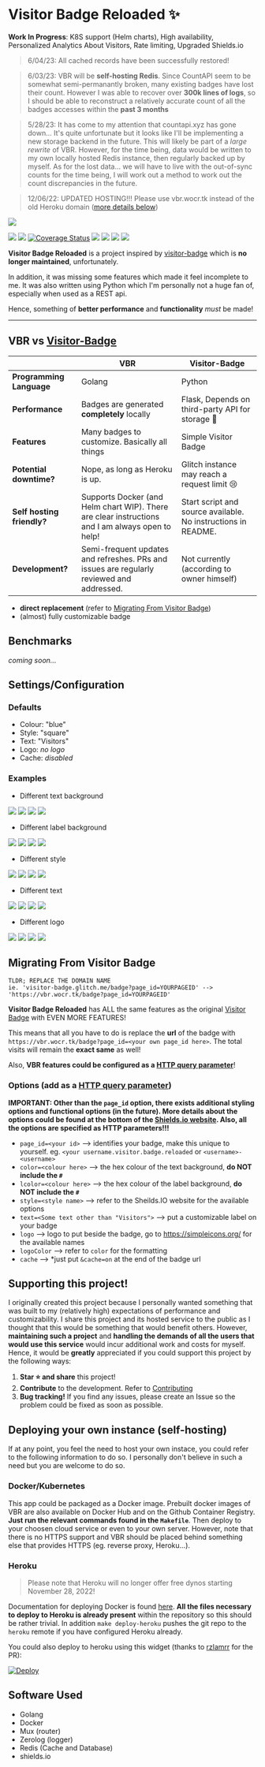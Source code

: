 # Visitor Badge Reloaded ✨

**Work In Progress**: K8S support (Helm charts), High availability, Personalized Analytics About Visitors, Rate limiting, Upgraded Shields.io

> 6/04/23: All cached records have been successfully restored!

> 6/03/23: VBR will be **self-hosting Redis**. Since CountAPI seem to be somewhat semi-permanantly broken, many existing badges have lost their count. However I was able to recover over **300k lines of logs**, so I should be able to reconstruct a relatively accurate count of all the badges accesses within the **past 3 months**

> 5/28/23: It has come to my attention that countapi.xyz has gone down... It's quite unfortunate but it looks like I'll be implementing a new storage backend in the future.
> This will likely be part of a *large rewrite* of VBR. However, for the time being, data would be written to my own locally hosted Redis instance, then regularly backed up by myself. As for the lost data... we will have to live with the out-of-sync counts for the time being, I will work out a method to work out the count discrepancies in the future.

> 12/06/22: UPDATED HOSTING!!! Please use vbr.wocr.tk instead of the old Heroku domain ([more details below]())


![](https://vbr.wocr.tk/badge?page_id=visitor-badge-reloaded-visitors&color=55acb7&style=for-the-badge&logo=Github)

<!-- TODO: host this with VBR too -->
[![](https://goreportcard.com/badge/github.com/Nathan13888/VisitorBadgeReloaded)](https://goreportcard.com/report/github.com/Nathan13888/VisitorBadgeReloaded)
[![](https://img.shields.io/badge/License-MIT%202.0-blue.svg)](https://github.com/Nathan13888/VisitorBadgeReloaded/blob/master/LICENSE)
[![Coverage Status](https://coveralls.io/repos/github/Nathan13888/VisitorBadgeReloaded/badge.svg?branch=master)](https://coveralls.io/github/Nathan13888/VisitorBadgeReloaded?branch=master)
![](https://img.shields.io/github/issues-raw/Nathan13888/VisitorBadgeReloaded?label=Issues)
![](https://img.shields.io/github/issues-closed-raw/Nathan13888/VisitorBadgeReloaded?label=Closed+Issues)
![](https://img.shields.io/github/issues-pr-raw/Nathan13888/VisitorBadgeReloaded?label=Open+PRs)
![](https://img.shields.io/github/issues-pr-closed-raw/Nathan13888/VisitorBadgeReloaded?label=Closed+PRs)

**Visitor Badge Reloaded** is a project inspired by [visitor-badge](https://github.com/jwenjian/visitor-badge) which is __no longer maintained__, unfortunately.

In addition, it was missing some features which made it feel incomplete to me. It was also written using Python which I'm personally not a huge fan of, especially when used as a REST api.

Hence, something of **better performance** and **functionality** *must* be made!

---

<!-- TODO: update comparison -->
## VBR vs [Visitor-Badge](https://github.com/jwenjian/visitor-badge)
|   | VBR | Visitor-Badge |
--- | --- | ---
| **Programming Language** | Golang | Python |
| **Performance** | Badges are generated **completely** locally | Flask, Depends on third-party API for storage 🤔 |
| **Features** | Many badges to customize. Basically all things  | Simple Visitor Badge |
| **Potential downtime?** | Nope, as long as Heroku is up. | Glitch instance may reach a request limit 😢 |
| **Self hosting friendly?** | Supports Docker (and Helm chart WIP). There are clear instructions and I am always open to help! | Start script and source available. No instructions in README. |
| **Development?** | Semi-frequent updates and refreshes. PRs and issues are regularly reviewed and addressed. | Not currently (according to owner himself) |

- **direct replacement** (refer to [Migrating From Visitor Badge](#migrating-from-visitor-badge))
- (almost) fully customizable badge

## Benchmarks
*coming soon...*

## Settings/Configuration
### Defaults
- Colour: "blue"
- Style: "square"
- Text: "Visitors"
- Logo: *no logo*
- Cache: *disabled*

### Examples
- Different text background

![](https://vbr.wocr.tk/badge?page_id=visitor-badge-reloaded-visitors&color=590d22&style=for-the-badge&logo=Github)
![](https://vbr.wocr.tk/badge?page_id=visitor-badge-reloaded-visitors&color=a4133c&style=for-the-badge&logo=Github)
![](https://vbr.wocr.tk/badge?page_id=visitor-badge-reloaded-visitors&color=ff4d6d&style=for-the-badge&logo=Github)
![](https://vbr.wocr.tk/badge?page_id=visitor-badge-reloaded-visitors&color=ffb3c1&style=for-the-badge&logo=Github)

- Different label background

![](https://vbr.wocr.tk/badge?page_id=visitor-badge-reloaded-visitors&lcolor=590d22&color=555555&style=for-the-badge&logo=Github)
![](https://vbr.wocr.tk/badge?page_id=visitor-badge-reloaded-visitors&lcolor=a4133c&color=555555&style=for-the-badge&logo=Github)
![](https://vbr.wocr.tk/badge?page_id=visitor-badge-reloaded-visitors&lcolor=ff4d6d&color=555555&style=for-the-badge&logo=Github)
![](https://vbr.wocr.tk/badge?page_id=visitor-badge-reloaded-visitors&lcolor=ffb3c1&color=555555&style=for-the-badge&logo=Github)

- Different style

![](https://vbr.wocr.tk/badge?page_id=visitor-badge-reloaded-visitors&lcolor=590d22&color=555555&style=for-the-badge&logo=Github)
![](https://vbr.wocr.tk/badge?page_id=visitor-badge-reloaded-visitors&lcolor=a4133c&color=555555&style=plastic&logo=Github)
![](https://vbr.wocr.tk/badge?page_id=visitor-badge-reloaded-visitors&lcolor=ff4d6d&color=555555&style=flat&logo=Github)
![](https://vbr.wocr.tk/badge?page_id=visitor-badge-reloaded-visitors&lcolor=ffb3c1&color=555555&style=flat-square&logo=Github)

- Different text

![](https://vbr.wocr.tk/badge?page_id=visitor-badge-reloaded-visitors&text=Visitors&lcolor=590d22&color=555555&style=for-the-badge&logo=Github)
![](https://vbr.wocr.tk/badge?page_id=visitor-badge-reloaded-visitors&text=Fans&lcolor=a4133c&color=555555&style=for-the-badge&logo=Github)
![](https://vbr.wocr.tk/badge?page_id=visitor-badge-reloaded-visitors&text=Lovers&lcolor=ff4d6d&color=555555&style=for-the-badge&logo=Github)
![](https://vbr.wocr.tk/badge?page_id=visitor-badge-reloaded-visitors&text=Workers&lcolor=ffb3c1&color=555555&style=for-the-badge&logo=Github)

- Different logo

![](https://vbr.wocr.tk/badge?page_id=visitor-badge-reloaded-visitors&lcolor=fff&color=000&style=for-the-badge&logo=Github&logoColor=181717)
![](https://vbr.wocr.tk/badge?page_id=visitor-badge-reloaded-visitors&lcolor=000&color=fff&style=for-the-badge&logo=Canva&logoColor=00C4CC)
![](https://vbr.wocr.tk/badge?page_id=visitor-badge-reloaded-visitors&lcolor=000&color=fff&style=for-the-badge&logo=4chan&logoColor=006600)
![](https://vbr.wocr.tk/badge?page_id=visitor-badge-reloaded-visitors&lcolor=000&color=fff&style=for-the-badge&logo=Snapchat&logoColor=FFFC00)

## Migrating From Visitor Badge
```
TLDR; REPLACE THE DOMAIN NAME
ie. 'visitor-badge.glitch.me/badge?page_id=YOURPAGEID' --> 'https://vbr.wocr.tk/badge?page_id=YOURPAGEID'
```
**Visitor Badge Reloaded** has ALL the same features as the original [Visitor Badge](https://github.com/jwenjian/visitor-badge) with EVEN MORE FEATURES!

This means that all you have to do is replace the __url__ of the badge with `https://vbr.wocr.tk/badge?page_id=<your own page_id here>`. The total visits will remain the **exact same** as well!

Also, **VBR features could be configured as a [HTTP query parameter](https://en.wikipedia.org/wiki/Query_string)**!

### Options (add as a [HTTP query parameter](https://en.wikipedia.org/wiki/Query_string))
**IMPORTANT: Other than the `page_id` option, there exists additional styling options and functional options (in the future). More details about the options could be found at the bottom of the [Shields.io website](https://shields.io/). Also, all the options are specified as HTTP parameters!!!**
- `page_id=<your id>` --> identifies your badge, make this unique to yourself. eg. `<your username.visitor.badge.reloaded` or `<username>-<username>`
- `color=<colour here>` --> the hex colour of the text background, **do NOT include the `#`**
- `lcolor=<colour here>` --> the hex colour of the label background, **do NOT include the `#`**
- `style=<style name>` --> refer to the Sheilds.IO website for the available options
- `text=<Some text other than "Visitors">` --> put a customizable label on your badge
- `logo` --> logo to put beside the badge, go to https://simpleicons.org/ for the available names
- `logoColor` --> refer to `color` for the formatting
- `cache` --> *just put `&cache=on` at the end of the badge url

## Supporting this project!
I originally created this project because I personally wanted something that was built to my (relatively high) expectations of performance and customizability. I share this project and its hosted service to the public as I thought that this would be something that would benefit others. However, __maintaining such a project__ and __handling the demands of all the users that would use this service__ would incur additional work and costs for myself. Hence, it would be **greatly** appreciated if you could support this project by the following ways:
1. **Star ⭐ and share** this project!
2. **Contribute** to the development. Refer to [Contributing](#Contributing)
3. **Bug tracking!** If you find any issues, please create an Issue so the problem could be fixed as soon as possible.

## Deploying your own instance (self-hosting)
If at any point, you feel the need to host your own instace, you could refer to the following information to do so. I personally don't believe in such a need but you are welcome to do so.

### Docker/Kubernetes
This app could be packaged as a Docker image. Prebuilt docker images of VBR are also available on Docker Hub and on the Github Container Registry. __Just run the relevant commands found in the `Makefile`__. Then deploy to your choosen cloud service or even to your own server. However, note that there is no HTTPS support and VBR should be placed behind something else that provides HTTPS (eg. reverse proxy, Heroku...).

### Heroku

> Please note that Heroku will no longer offer free dynos starting November 28, 2022!

Documentation for deploying Docker is found [here](https://devcenter.heroku.com/articles/build-docker-images-heroku-yml). **All the files necessary to deploy to Heroku is already present** within the repository so this should be rather trivial. In addition `make deploy-heroku` pushes the git repo to the `heroku` remote if you have configured Heroku already.

You could also deploy to heroku using this widget (thanks to [rzlamrr](https://github.com/rzlamrr) for the PR):

[![Deploy](https://www.herokucdn.com/deploy/button.svg)](https://heroku.com/deploy)

## Software Used
- Golang
- Docker
- Mux (router)
- Zerolog (logger)
- Redis (Cache and Database)
- shields.io

